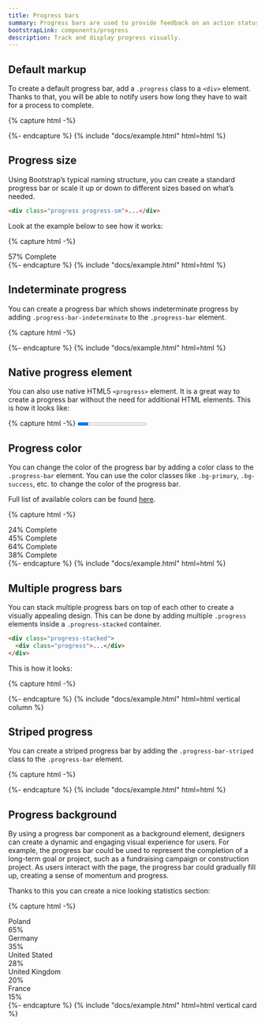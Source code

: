 ```yaml
---
title: Progress bars
summary: Progress bars are used to provide feedback on an action status and inform users of the current progress. Although seemingly small interface elements, they are extremely hepful in managing users' expectations and preventing them from abandoning a process they have initiated.
bootstrapLink: components/progress
description: Track and display progress visually.
---
```


## Default markup

To create a default progress bar, add a `.progress` class to a `<div>` element. Thanks to that, you will be able to notify users how long they have to wait for a process to complete.

{% capture html -%}
<div class="progress">
  <div class="progress-bar" style="width: 38%"></div>
</div>
{%- endcapture %}
{% include "docs/example.html" html=html %}

## Progress size

Using Bootstrap’s typical naming structure, you can create a standard progress bar or scale it up or down to different sizes based on what’s needed.

```html
<div class="progress progress-sm">...</div>
```

Look at the example below to see how it works:

{% capture html -%}
<div class="progress progress-sm">
  <div
    class="progress-bar"
    style="width: 57%"
    role="progressbar"
    aria-valuenow="57"
    aria-valuemin="0"
    aria-valuemax="100"
    aria-label="57% Complete"
  >
    <span class="visually-hidden">57% Complete</span>
  </div>
</div>
{%- endcapture %}
{% include "docs/example.html" html=html %}

## Indeterminate progress

You can create a progress bar which shows indeterminate progress by adding `.progress-bar-indeterminate` to the `.progress-bar` element.

{% capture html -%}
<div class="progress progress-sm">
  <div class="progress-bar progress-bar-indeterminate"></div>
</div>
{%- endcapture %}
{% include "docs/example.html" html=html %}

## Native progress element

You can also use native HTML5 `<progress>` element. It is a great way to create a progress bar without the need for additional HTML elements. This is how it looks like:

{% capture html -%}
<progress class="progress progress-sm" value="15" max="100" />
{%- endcapture %}
{% include "docs/example.html" html=html %}

## Progress color

You can change the color of the progress bar by adding a color class to the `.progress-bar` element. You can use the color classes like `.bg-primary`, `.bg-success`, etc. to change the color of the progress bar.

Full list of available colors can be found [here](/img/ui/base/colors).

{% capture html -%}
<div class="progress">
  <div
    class="progress-bar bg-red"
    style="width: 24%"
    role="progressbar"
    aria-valuenow="24"
    aria-valuemin="0"
    aria-valuemax="100"
    aria-label="24% Complete"
  >
    <span class="visually-hidden">24% Complete</span>
  </div>
</div>
<div class="progress">
  <div
    class="progress-bar bg-green"
    style="width: 45%"
    role="progressbar"
    aria-valuenow="45"
    aria-valuemin="0"
    aria-valuemax="100"
    aria-label="45% Complete"
  >
    <span class="visually-hidden">45% Complete</span>
  </div>
</div>
<div class="progress">
  <div
    class="progress-bar bg-purple"
    style="width: 64%"
    role="progressbar"
    aria-valuenow="64"
    aria-valuemin="0"
    aria-valuemax="100"
    aria-label="64% Complete"
  >
    <span class="visually-hidden">64% Complete</span>
  </div>
</div>
<div class="progress">
  <div
    class="progress-bar bg-blue"
    style="width: 38%"
    role="progressbar"
    aria-valuenow="38"
    aria-valuemin="0"
    aria-valuemax="100"
    aria-label="38% Complete"
  >
    <span class="visually-hidden">38% Complete</span>
  </div>
</div>
{%- endcapture %}
{% include "docs/example.html" html=html %}

## Multiple progress bars

You can stack multiple progress bars on top of each other to create a visually appealing design. This can be done by adding multiple `.progress` elements inside a `.progress-stacked` container.

```html
<div class="progress-stacked">
  <div class="progress">...</div>
</div>
```

This is how it looks:

{% capture html -%}
<div class="progress-stacked">
  <div class="progress" style="width: 15%">
    <div class="progress-bar"></div>
  </div>
  <div class="progress" style="width: 30%">
    <div class="progress-bar bg-success"></div>
  </div>
  <div class="progress" style="width: 20%">
    <div class="progress-bar bg-info"></div>
  </div>
</div>
{%- endcapture %}
{% include "docs/example.html" html=html vertical column %}

## Striped progress

You can create a striped progress bar by adding the `.progress-bar-striped` class to the `.progress-bar` element.

{% capture html -%}
<div class="progress">
  <div class="progress-bar progress-bar-striped progress-bar-animated" style="width: 60%"></div>
</div>
{%- endcapture %}
{% include "docs/example.html" html=html %}

## Progress background

By using a progress bar component as a background element, designers can create a dynamic and engaging visual experience for users. For example, the progress bar could be used to represent the completion of a long-term goal or project, such as a fundraising campaign or construction project. As users interact with the page, the progress bar could gradually fill up, creating a sense of momentum and progress.

Thanks to this you can create a nice looking statistics section:

{% capture html -%}
<div class="progressbg">
  <div class="progress progressbg-progress">
    <div class="progress-bar bg-primary-lt" style="width: 65%"></div>
  </div>
  <div class="progressbg-text">Poland</div>
  <div class="progressbg-value">65%</div>
</div>
<div class="progressbg">
  <div class="progress progressbg-progress">
    <div class="progress-bar bg-primary-lt" style="width: 35%"></div>
  </div>
  <div class="progressbg-text">Germany</div>
  <div class="progressbg-value">35%</div>
</div>
<div class="progressbg">
  <div class="progress progressbg-progress">
    <div class="progress-bar bg-primary-lt" style="width: 28%"></div>
  </div>
  <div class="progressbg-text">United Stated</div>
  <div class="progressbg-value">28%</div>
</div>
<div class="progressbg">
  <div class="progress progressbg-progress">
    <div class="progress-bar bg-primary-lt" style="width: 20%"></div>
  </div>
  <div class="progressbg-text">United Kingdom</div>
  <div class="progressbg-value">20%</div>
</div>
<div class="progressbg">
  <div class="progress progressbg-progress">
    <div class="progress-bar bg-primary-lt" style="width: 15%"></div>
  </div>
  <div class="progressbg-text">France</div>
  <div class="progressbg-value">15%</div>
</div>
{%- endcapture %}
{% include "docs/example.html" html=html vertical card %}